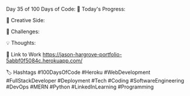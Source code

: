 Day 35 of 100 Days of Code:
🔧 Today's Progress:

🎨 Creative Side:

🔧 Challenges:

💡 Thoughts:

🔗 Link to Work
https://jason-hargrove-portfolio-5abbf0f5084c.herokuapp.com/

🏷️ Hashtags
#100DaysOfCode
#Heroku
#WebDevelopment
#FullStackDeveloper
#Deployment
#Tech
#Coding
#SoftwareEngineering
#DevOps
#MERN
#Python
#LinkedInLearning
#Programming
